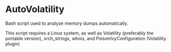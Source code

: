 # AutoVolatility
Bash script used to analyze memory dumps automatically.

This script requires a Linux system, as well as Volatility (preferably the portable version), srch_strings, whois, and PoisonIvyConfiguration (Volatility plugin)
